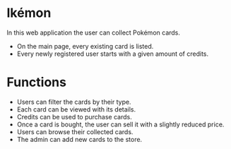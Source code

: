 # Ikémon

In this web application the user can collect Pokémon cards.
- On the main page, every existing card is listed.
- Every newly registered user starts with a given amount of credits.
# Functions
- Users can filter the cards by their type.
- Each card can be viewed with its details.
- Credits can be used to purchase cards.
- Once a card is bought, the user can sell it with a slightly reduced price.
- Users can browse their collected cards.
- The admin can add new cards to the store.
